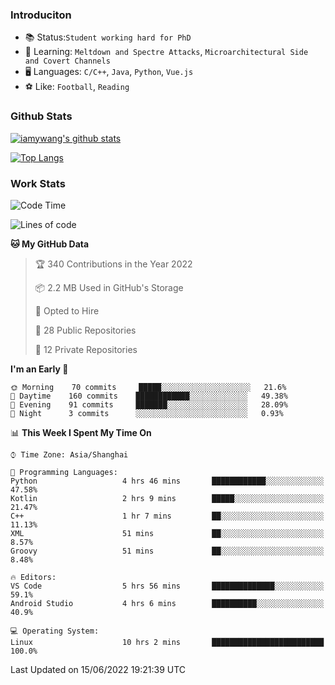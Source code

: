 ### Introduciton

- 📚 Status:`Student working hard for PhD`
- 🔎 Learning: `Meltdown and Spectre Attacks`, `Microarchitectural Side and Covert Channels`
- 🖥️ Languages: `C/C++`, `Java`, `Python`, `Vue.js`
- ⚽ Like: `Football`, `Reading`

### Github Stats

[![iamywang's github stats](https://github-readme-stats.vercel.app/api?username=iamywang&count_private=true&show_icons=true)]()

[![Top Langs](https://github-readme-stats.vercel.app/api/top-langs/?username=iamywang&layout=compact)]()

### Work Stats

<!--START_SECTION:waka-->
![Code Time](http://img.shields.io/badge/Code%20Time-394%20hrs%2022%20mins-blue)

![Lines of code](https://img.shields.io/badge/From%20Hello%20World%20I%27ve%20Written--40%20Thousand%20lines%20of%20code-blue)

**🐱 My GitHub Data** 

> 🏆 340 Contributions in the Year 2022
 > 
> 📦 2.2 MB Used in GitHub's Storage 
 > 
> 💼 Opted to Hire
 > 
> 📜 28 Public Repositories 
 > 
> 🔑 12 Private Repositories  
 > 
**I'm an Early 🐤** 

```text
🌞 Morning    70 commits     █████░░░░░░░░░░░░░░░░░░░░   21.6% 
🌆 Daytime    160 commits    ████████████░░░░░░░░░░░░░   49.38% 
🌃 Evening    91 commits     ███████░░░░░░░░░░░░░░░░░░   28.09% 
🌙 Night      3 commits      ░░░░░░░░░░░░░░░░░░░░░░░░░   0.93%

```


📊 **This Week I Spent My Time On** 

```text
⌚︎ Time Zone: Asia/Shanghai

💬 Programming Languages: 
Python                   4 hrs 46 mins       ████████████░░░░░░░░░░░░░   47.58% 
Kotlin                   2 hrs 9 mins        █████░░░░░░░░░░░░░░░░░░░░   21.47% 
C++                      1 hr 7 mins         ██░░░░░░░░░░░░░░░░░░░░░░░   11.13% 
XML                      51 mins             ██░░░░░░░░░░░░░░░░░░░░░░░   8.57% 
Groovy                   51 mins             ██░░░░░░░░░░░░░░░░░░░░░░░   8.48%

🔥 Editors: 
VS Code                  5 hrs 56 mins       ██████████████░░░░░░░░░░░   59.1% 
Android Studio           4 hrs 6 mins        ██████████░░░░░░░░░░░░░░░   40.9%

💻 Operating System: 
Linux                    10 hrs 2 mins       █████████████████████████   100.0%

```


 Last Updated on 15/06/2022 19:21:39 UTC
<!--END_SECTION:waka-->
